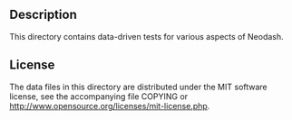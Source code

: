 Description
------------

This directory contains data-driven tests for various aspects of Neodash.

License
--------

The data files in this directory are distributed under the MIT software
license, see the accompanying file COPYING or
http://www.opensource.org/licenses/mit-license.php.

